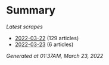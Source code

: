 # Summary
*Latest scrapes*
* [2022-03-22](https://github.com/nuuuwan/news_lk/blob/data/news_lk.2022-03-22.json) (129 articles)
* [2022-03-23](https://github.com/nuuuwan/news_lk/blob/data/news_lk.2022-03-23.json) (6 articles)

*Generated at 01:37AM, March 23, 2022*